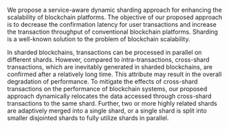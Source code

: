 We propose a service-aware dynamic sharding approach for enhancing the scalability of blockchain platforms. The objective of our proposed approach is to decrease the confirmation latency for user transactions and increase the transaction throughput of conventional blockchain platforms. Sharding is a well-known solution to the problem of blockchain scalability.

In sharded blockchains, transactions can be processed in parallel on different shards. However, compared to intra-transactions, cross-shard transactions, which are inevitably generated in sharded blockchains, are confirmed after a relatively long time. This attribute may result in the overall degradation of performance. To mitigate the effects of cross-shard transactions on the performance of blockchain systems, our proposed approach dynamically relocates the data accessed through cross-shard transactions to the same shard. Further, two or more highly related shards are adaptively merged into a single shard, or a single shard is split into smaller disjointed shards to fully utilize shards in parallel.